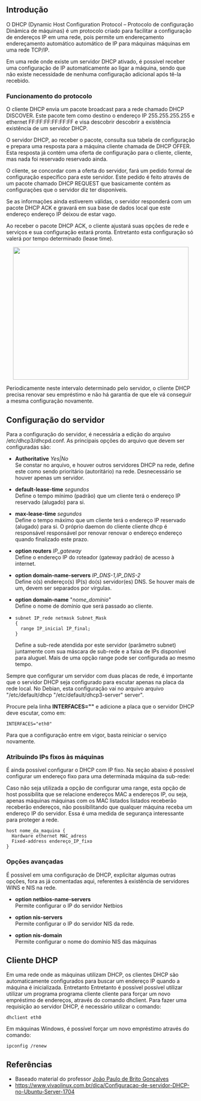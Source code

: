 ## Introdução

O DHCP (Dynamic Host Configuration Protocol – Protocolo de configuração Dinâmica de máquinas) é
um protocolo criado para facilitar a configuração de endereços IP em uma rede, pois permite um
endereçamento endereçamento automático automático de IP para máquinas máquinas em uma rede TCP/IP.

Em uma rede onde existe um servidor DHCP ativado, é possível receber uma configuração de IP
automaticamente ao ligar a máquina, sendo que não existe necessidade de nenhuma configuração adicional após tê-la recebido.

### Funcionamento do protocolo

O cliente DHCP envia um pacote broadcast para a rede chamado DHCP DISCOVER. Este pacote tem como destino o endereço IP 255.255.255.255 e ethernet FF:FF:FF:FF:FF:FF e visa descobrir descobrir a existência existência de um servidor DHCP.

O servidor DHCP, ao receber o pacote, consulta sua tabela de configuração e prepara uma resposta para a máquina cliente chamada de DHCP OFFER. Esta resposta já contém uma oferta de configuração para o cliente, cliente, mas nada foi reservado reservado ainda.

O cliente, se concordar com a oferta do servidor, fará um pedido formal de configuração específico para este servidor. Este pedido é feito através de um pacote chamado DHCP REQUEST que basicamente contém as configurações que o servidor diz ter disponíveis.

Se as informações ainda estiverem válidas, o servidor responderá com um pacote DHCP ACK e gravará em sua base de dados local que este endereço endereço IP deixou de estar vago.

Ao receber o pacote DHCP ACK, o cliente ajustará suas opções de rede e serviços e sua configuração estará pronta. Entretanto esta configuração só valerá por tempo determinado (lease time).

<p align="center">
    <img src="https://www.cisco.com/c/dam/en/us/support/docs/switches/catalyst-9300-series-switches/217366-configure-dhcp-in-ios-xe-evpn-vxlan-01.png" width="468" height="354">
</p>

Periodicamente neste intervalo determinado pelo servidor, o cliente DHCP precisa renovar seu empréstimo e não há garantia de que ele vá conseguir a mesma configuração novamente.

## Configuração do servidor

Para a configuração do servidor, é necessária a edição do arquivo /etc/dhcp3/dhcpd.conf. As principais opções do arquivo que devem ser configuradas são:

- **Authoritative** *Yes|No*  
  Se constar no arquivo, e houver outros servidores DHCP na rede, define este como sendo prioritário (autoritário) na rede. Desnecessário se houver apenas um servidor.

- **default-lease-time** *segundos*  
  Define o tempo mínimo (padrão) que um cliente terá o endereço IP reservado (alugado) para si.

- **max-lease-time** *segundos*  
  Define o tempo máximo que um cliente terá o endereço IP reservado (alugado) para si. O próprio daemon do cliente cliente dhcp é responsável responsável por renovar renovar o endereço endereço quando finalizado este prazo.

- **option routers** *IP_gateway*  
  Define o endereço IP do roteador (gateway padrão) de acesso à internet.

- **option domain-name-servers** *IP_DNS-1,IP_DNS-2*  
  Define o(s) endereço(s) IP(s) do(s) servidor(es) DNS. Se houver mais de um, devem ser separados por vírgulas.

- **option domain-name** "*nome_domínio*"  
  Define o nome de domínio que será passado ao cliente.

- ```shell
  subnet IP_rede netmask Subnet_Mask
  {
    range IP_inicial IP_final;
  }
  ```  
  Define a sub-rede atendida por este servidor (parâmetro subnet) juntamente com sua máscara de sub-rede e a faixa de IPs disponível para aluguel. Mais de uma opção range pode ser configurada ao mesmo tempo.

Sempre que configurar um servidor com duas placas de rede, é importante que o servidor DHCP seja configurado para escutar apenas na placa da rede local. No Debian, esta configuração vai no arquivo arquivo "/etc/default/dhcp "/etc/default/dhcp3-server" server".

Procure pela linha **INTERFACES=""** e adicione a placa que o servidor DHCP deve escutar, como em:

```shell
INTERFACES="eth0"
```

Para que a configuração entre em vigor, basta reiniciar o serviço novamente.

### Atribuindo IPs fixos às máquinas

É ainda possível configurar o DHCP com IP fixo. Na seção abaixo é possível configurar um endereço fixo para uma determinada máquina da sub-rede:

Caso não seja utilizada a opção de configurar uma range, esta opção de host possibilita que se
relacione endereços MAC a endereços IP, ou seja, apenas máquinas máquinas com os MAC listados listados receberão receberão endereços, não possibilitando que qualquer máquina receba um endereço IP do servidor. Essa é uma medida de segurança interessante para proteger a rede.

```shell
host nome_da_maquina {
  Hardware ethernet MAC_adress
  Fixed-address endereço_IP_fixo
}
```

### Opções avançadas

É possível em uma configuração de DHCP, explicitar algumas outras opções, fora as já comentadas aqui, referentes à existência de servidores WINS e NIS na rede.

- **option netbios-name-servers**  
  Permite configurar o IP do servidor Netbios

- **option nis-servers**  
  Permite configurar o IP do servidor NIS da rede.

- **option nis-domain**  
  Permite configurar o nome do domínio NIS das máquinas

## Cliente DHCP

Em uma rede onde as máquinas utilizam DHCP, os clientes DHCP são automaticamente configurados para buscar um endereço IP quando a máquina é inicializada. Entretanto Entretanto é possível possível utilizar utilizar um programa programa cliente cliente para forçar um novo empréstimo de endereços,
através do comando dhclient. Para fazer uma requisição ao servidor DHCP, é necessário utilizar o comando:

```shell
dhclient eth0
```

Em máquinas Windows, é possível forçar um novo empréstimo através do comando:

```shell
ipconfig /renew
```

## Referências

- Baseado material do professor [João Paulo de Brito Gonçalves](http://lattes.cnpq.br/5648961589597642)
- <https://www.vivaolinux.com.br/dica/Configuracao-de-servidor-DHCP-no-Ubuntu-Server-1704>
